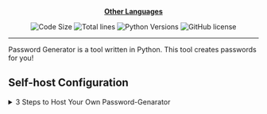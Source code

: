 <div align="center">

[**Other Languages**](.github/README/)

</div>

<p align="center">
  <img src="https://img.shields.io/github/languages/code-size/robonamari/Password-Genarator?style=flat" alt="Code Size">
  <img src="https://tokei.rs/b1/github/robonamari/Password-Genarator?style=flat" alt="Total lines">
  <img src="https://img.shields.io/badge/python-%5E3.9-blue" alt="Python Versions">
  <img src="https://img.shields.io/github/license/robonamari/Password-Genarator" alt="GitHub license">
</p>

---

Password Generator is a tool written in Python. This tool creates passwords for you!

## Self-host Configuration

<details>
<summary>3 Steps to Host Your Own Password-Genarator</summary>

### 1. Clone the Repository

```bash
git clone https://github.com/robonamari/Password-Genarator
```

### 2. Install Python

Install Python. No additional dependencies are required.

### 3. Run the Script

```bash
python main.py
```

### Done!

Your script should be fully configured and ready to run!

</details>
